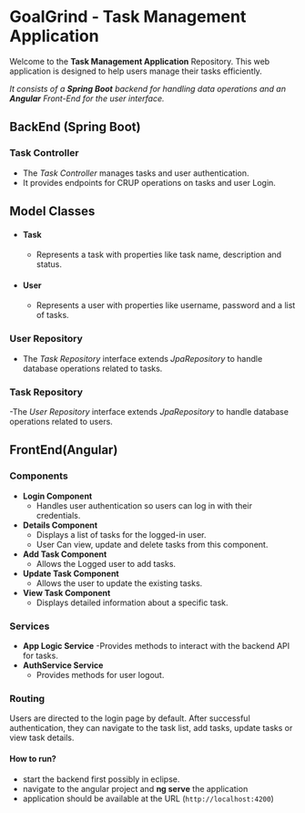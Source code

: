 # GoalGrind - Task Management Application

Welcome to the **Task Management Application** Repository. This web application is designed to help users manage their tasks efficiently.

*It consists of a **Spring Boot** backend for handling data operations and an **Angular** Front-End for the user interface.*

## BackEnd (Spring Boot)

### Task Controller
- The *Task Controller* manages tasks and user authentication.
- It provides endpoints for CRUP operations on tasks and user Login.

## Model Classes
- #### Task
  - Represents a task with properties like task name, description and status.
 
- #### User
  - Represents a user with properties like username, password and a list of tasks.

### User Repository
- The *Task Repository* interface extends *JpaRepository* to handle database operations related to tasks.

### Task Repository
-The *User Repository* interface extends *JpaRepository* to handle database operations related to users.


## FrontEnd(Angular)

### Components
- **Login Component**
  - Handles user authentication so users can log in with their credentials.
- **Details Component**
  - Displays a list of tasks for the logged-in user.
  - User Can view, update and delete tasks from this component.
- **Add Task Component**
  - Allows the Logged user to add tasks.
- **Update Task Component**
  - Allows the user to update the existing tasks.
- **View Task Component**
  - Displays detailed information about a specific task.

### Services
- **App Logic Service**
  -Provides methods to interact with the backend API for tasks.
- **AuthService Service**
  - Provides methods for user logout.


### Routing
Users are directed to the login page by default. After successful authentication, they can navigate to the task list, add tasks, update tasks or view task details.


#### How to run?
- start the backend first possibly in eclipse.
- navigate to the angular project and **ng serve** the application
- application should be available at the URL (`http://localhost:4200`)
  

